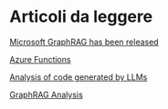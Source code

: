 # Articoli da leggere

[Microsoft GraphRAG has been released](https://github.com/microsoft/graphrag)

[Azure Functions](https://www.infoq.com/news/2024/05/azure-functions-flex-consumption/)

[Analysis of code generated by LLMs](https://arxiv.org/pdf/2407.06153v1)

[GraphRAG Analysis](https://aiencoder.substack.com/p/graphrag-analysis-part-1-how-indexing)